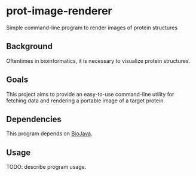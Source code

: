 # prot-image-renderer
Simple command-line program to render images of protein structures

## Background
Oftentimes in bioinformatics, it is necessary to visualize protein structures. 

## Goals
This project aims to provide an easy-to-use command-line utility for fetching data 
and rendering a portable image of a target protein.

## Dependencies
This program depends on [BioJava](www.biojava.org).

## Usage
TODO: describe program usage.